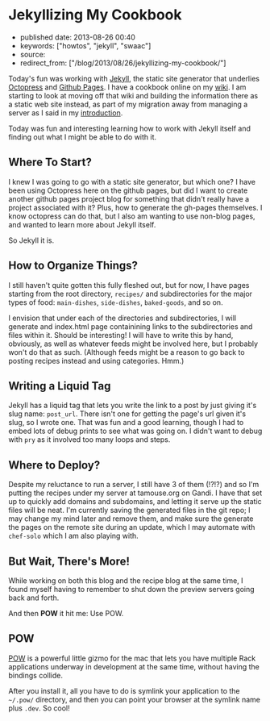 # Jekyllizing My Cookbook

- published date: 2013-08-26 00:40
- keywords: ["howtos", "jekyll", "swaac"]
- source: 
- redirect_from: ["/blog/2013/08/26/jekyllizing-my-cookbook/"]


Today's fun was working with [Jekyll](http://jekyllrb.com), the static
site generator that underlies [Octopress](http://octopress.org) and
[Github Pages](http://pages.github.com). I have a cookbook online on
my [wiki](http://wiki.tamaratemple.com/Recipes/HomePage). I am
starting to look at moving off that wiki and building the information
there as a static web site instead, as part of my migration away from
managing a server as I said in my
[introduction](/blog/2013/05/15/introduction/).

Today was fun and interesting learning how to work with Jekyll itself
and finding out what I might be able to do with it.

<!--more-->

## Where To Start?

I knew I was going to go with a static site generator, but which one?
I have been using Octopress here on the github pages, but did I want
to create another github pages project blog for something that didn't
really have a project associated with it? Plus, how to generate the
gh-pages themselves. I know octopress can do that, but I also am
wanting to use non-blog pages, and wanted to learn more about Jekyll
itself.

So Jekyll it is.

## How to Organize Things?

I still haven't quite gotten this fully fleshed out, but for now, I
have pages starting from the root directory, `recipes/` and
subdirectories for the major types of food: `main-dishes`,
`side-dishes`, `baked-goods`, and so on.

I envision that under each of the directories and subdirectories, I
will generate and index.html page containining links to the
subdirectories and files within it. Should be interesting! I will have
to write this by hand, obviously, as well as whatever feeds might be
involved here, but I probably won't do that as such. (Although feeds
might be a reason to go back to posting recipes instead and using
categories. Hmm.)

## Writing a Liquid Tag

Jekyll has a liquid tag that lets you write the link to a post by just
giving it's slug name: `post_url`. There isn't one for getting the
page's url given it's slug, so I wrote one. That was fun and a good
learning, though I had to embed lots of debug prints to see what was
going on. I didn't want to debug with `pry` as it involved too many
loops and steps.

## Where to Deploy?

Despite my reluctance to run a server, I still have 3 of them (!?!?)
and so I'm putting the recipes under my server at tamouse.org on
Gandi. I have that set up to quickly add domains and subdomains, and
letting it serve up the static files will be neat. I'm currently
saving the generated files in the git repo; I may change my mind later
and remove them, and make sure the generate the pages on the remote
site during an update, which I may automate with `chef-solo` which I
am also playing with.

## But Wait, There's More!

While working on both this blog and the recipe blog at the same time,
I found myself having to remember to shut down the preview servers
going back and forth.

And then **POW** it hit me: Use POW.

## POW

[POW](http://pow.cx/) is a powerful little gizmo for the mac that
lets you have multiple Rack applications underway in development at
the same time, without having the bindings collide.

After you install it, all you have to do is symlink your application
to the `~/.pow/` directory, and then you can point your browser at the
symlink name plus `.dev`. So cool!
